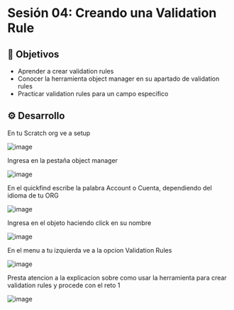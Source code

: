 
# Sesión 04: Creando una Validation Rule

## :dart: Objetivos

- Aprender a crear validation rules
- Conocer la herramienta object manager en su apartado de validation rules
- Practicar validation rules para un campo especifico

## ⚙ Desarrollo

En tu Scratch org ve a setup

![image](https://user-images.githubusercontent.com/523243/145733577-6ed693f4-3173-4d07-aa2f-cbdd165a3cc4.png)

Ingresa en la pestaña object manager

![image](https://user-images.githubusercontent.com/523243/145733587-ab5812e6-049a-4052-82d4-10b50201337b.png)

En el quickfind escribe la palabra Account o Cuenta, dependiendo del idioma de tu ORG

![image](https://user-images.githubusercontent.com/523243/145733618-a2241195-c896-45c9-a99c-b409835489f8.png)

Ingresa en el objeto haciendo click en su nombre

![image](https://user-images.githubusercontent.com/523243/145733649-f9bc4ee9-031f-4d46-8fb2-5f057c94b811.png)

En el menu a tu izquierda ve a la opcion Validation Rules

![image](https://user-images.githubusercontent.com/523243/145733669-e7543649-f30c-42ef-9fab-97ec125b02c7.png)

Presta atencion a la explicacion sobre como usar la herramienta para crear validation rules y procede con el reto 1

![image](https://user-images.githubusercontent.com/523243/145733718-e2ccb61a-a72a-4579-960b-fa54357685e9.png)






